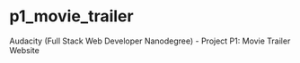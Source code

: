 # p1_movie_trailer
Audacity (Full Stack Web Developer Nanodegree) - Project P1: Movie Trailer Website
